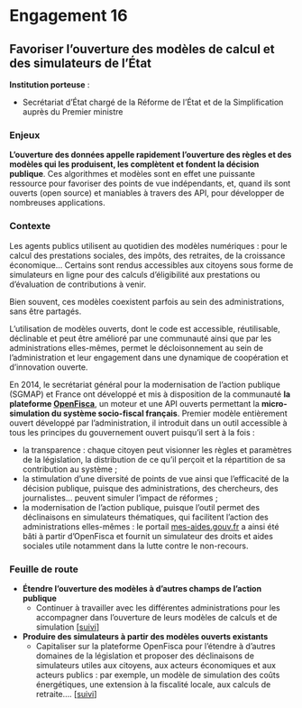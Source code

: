 # Engagement 16

## Favoriser l’ouverture des modèles de calcul et des simulateurs de l’État

**Institution porteuse** :
- Secrétariat d’État chargé de la Réforme de l’État et de la Simplification auprès du Premier ministre

### Enjeux

**L’ouverture des données appelle rapidement l’ouverture des règles et des modèles qui les produisent, les complètent et fondent la décision publique**. Ces algorithmes et modèles sont en effet une puissante ressource pour favoriser des points de vue indépendants, et, quand ils sont ouverts (open source) et maniables à travers des API, pour développer de nombreuses applications.

### Contexte

Les agents publics utilisent au quotidien des modèles numériques : pour le calcul des prestations sociales, des impôts, des retraites, de la croissance économique… Certains sont rendus accessibles aux citoyens sous forme de simulateurs en ligne pour des calculs d’éligibilité aux prestations ou d’évaluation de contributions à venir.

Bien souvent, ces modèles coexistent parfois au sein des administrations, sans être partagés.

L’utilisation de modèles ouverts, dont le code est accessible, réutilisable, déclinable et peut être amélioré par une communauté ainsi que par les administrations elles-mêmes, permet le décloisonnement au sein de l’administration et leur engagement dans une dynamique de coopération et d’innovation ouverte.

En 2014, le secrétariat général pour la modernisation de l’action publique (SGMAP) et France ont développé et mis à disposition de la communauté **la plateforme [OpenFisca](http://www.openfisca.fr/)**, un moteur et une API ouverts permettant la **micro-simulation du système socio-fiscal français**. Premier modèle entièrement ouvert développé par l’administration, il introduit dans un outil accessible à tous les principes du gouvernement ouvert puisqu’il sert à la fois :

-  la transparence : chaque citoyen peut visionner les règles et paramètres de la législation, la distribution de ce qu’il perçoit et la répartition de sa contribution au système ;
-  la stimulation d’une diversité de points de vue ainsi que l’efficacité de la décision publique, puisque des administrations, des chercheurs, des journalistes… peuvent simuler l’impact de réformes ;
-  la modernisation de l’action publique, puisque l’outil permet des déclinaisons en simulateurs thématiques, qui facilitent l’action des administrations elles-mêmes : le portail [mes-aides.gouv.fr](https://mes-aides.gouv.fr/) a ainsi été bâti à partir d’OpenFisca et fournit un simulateur des droits et aides sociales utile notamment dans la lutte contre le non-recours.

### Feuille de route

- **Étendre l’ouverture des modèles à d’autres champs de l’action publique**
    - Continuer à travailler avec les différentes administrations pour les accompagner dans l’ouverture de leurs modèles de calculs et de simulation
    [[suivi](https://git.framasoft.org/etalab/suivi/issues/160)]
- **Produire des simulateurs à partir des modèles ouverts existants**
    - Capitaliser sur la plateforme OpenFisca pour l’étendre à d’autres domaines de la législation et proposer des déclinaisons de simulateurs utiles aux citoyens, aux acteurs économiques et aux acteurs publics : par exemple, un modèle de simulation des coûts énergétiques, une extension à la fiscalité locale, aux calculs de retraite….
    [[suivi](https://git.framasoft.org/etalab/suivi/issues/161)]